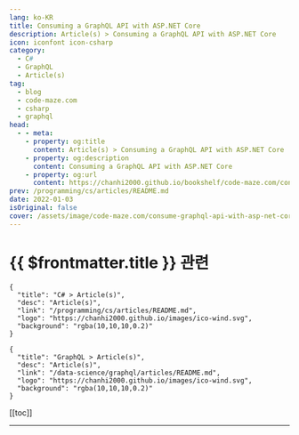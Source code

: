 ```yaml
---
lang: ko-KR
title: Consuming a GraphQL API with ASP.NET Core
description: Article(s) > Consuming a GraphQL API with ASP.NET Core
icon: iconfont icon-csharp
category: 
  - C#
  - GraphQL
  - Article(s)
tag: 
  - blog
  - code-maze.com
  - csharp
  - graphql
head:  
  - - meta:
    - property: og:title
      content: Article(s) > Consuming a GraphQL API with ASP.NET Core
    - property: og:description
      content: Consuming a GraphQL API with ASP.NET Core
    - property: og:url
      content: https://chanhi2000.github.io/bookshelf/code-maze.com/consume-graphql-api-with-asp-net-core.html
prev: /programming/cs/articles/README.md
date: 2022-01-03
isOriginal: false
cover: /assets/image/code-maze.com/consume-graphql-api-with-asp-net-core/banner.png
---
```


# {{ $frontmatter.title }} 관련

```component VPCard
{
  "title": "C# > Article(s)",
  "desc": "Article(s)",
  "link": "/programming/cs/articles/README.md",
  "logo": "https://chanhi2000.github.io/images/ico-wind.svg",
  "background": "rgba(10,10,10,0.2)"
}
```

```component VPCard
{
  "title": "GraphQL > Article(s)",
  "desc": "Article(s)",
  "link": "/data-science/graphql/articles/README.md",
  "logo": "https://chanhi2000.github.io/images/ico-wind.svg",
  "background": "rgba(10,10,10,0.2)"
}
```

[[toc]]

---

<SiteInfo
  name="Consuming a GraphQL API with ASP.NET Core"
  desc="In this article, we are going to learn how to Consume GraphQL API with the ASP.NET Core application by using the GraphQL.Client library."
  url="https://code-maze.com/consume-graphql-api-with-asp-net-core/"
  logo="/assets/image/code-maze.com/favicon.png"
  preview="/assets/image/code-maze.com/consume-graphql-api-with-asp-net-core/banner.png"/>

<!-- TODO: 작성 -->
